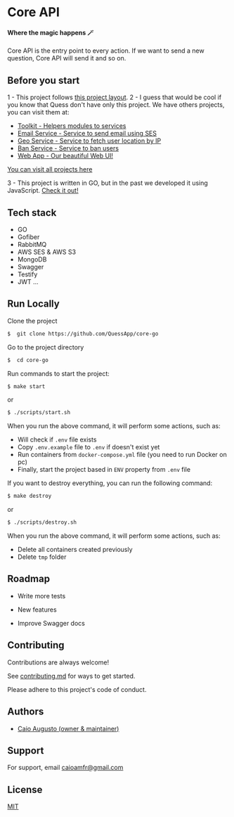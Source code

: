 # Core API

#### Where the magic happens 🪄

Core API is the entry point to every action. If we want to send a new question, Core API will send it and so on.

## Before you start

1 - This project follows [this project layout](https://github.com/golang-standards/project-layout).
2 - I guess that would be cool if you know that Quess don't have only this project.
We have others projects, you can visit them at:

- [Toolkit - Helpers modules to services](https://github.com/QuessApp/toolkit)
- [Email Service - Service to send email using SES](https://github.com/QuessApp/email-service)
- [Geo Service - Service to fetch user location by IP](https://github.com/QuessApp/trusted-geo-service)
- [Ban Service - Service to ban users](https://github.com/QuessApp/ban-service)
- [Web App - Our beautiful Web UI!](https://github.com/QuessApp/web-app)

[You can visit all projects here](https://github.com/orgs/QuessApp/repositories)

3 - This project is written in GO, but in the past we developed it using JavaScript. [Check it out!](https://github.com/QuessApp/core)

## Tech stack

- GO
- Gofiber
- RabbitMQ
- AWS SES & AWS S3
- MongoDB
- Swagger
- Testify
- JWT
  ...

## Run Locally

Clone the project

```bash
$  git clone https://github.com/QuessApp/core-go
```

Go to the project directory

```bash
$  cd core-go
```

Run commands to start the project:

```bash
$ make start
```

or

```bash
$ ./scripts/start.sh
```

When you run the above command, it will perform some actions, such as:

- Will check if `.env` file exists
- Copy `.env.example` file to `.env` if doesn't exist yet
- Run containers from `docker-compose.yml` file (you need to run Docker on pc)
- Finally, start the project based in `ENV` property from `.env` file

If you want to destroy everything, you can run the following command:

```bash
$ make destroy
```

or

```bash
$ ./scripts/destroy.sh
```

When you run the above command, it will perform some actions, such as:

- Delete all containers created previously
- Delete `tmp` folder

## Roadmap

- Write more tests

- New features

- Improve Swagger docs

## Contributing

Contributions are always welcome!

See [contributing.md](https://github.com/QuessApp/core-go/blob/master/.github/CONTRIBUTING.md) for ways to get started.

Please adhere to this project's code of conduct.

## Authors

- [Caio Augusto (owner & maintainer)](https://www.github.com/caioaugustoo)

## Support

For support, email caioamfr@gmail.com

## License

[MIT](https://choosealicense.com/licenses/mit/)
